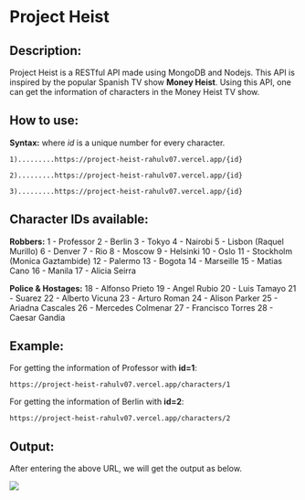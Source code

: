 # Project Heist

## Description:
Project Heist is a RESTful API made using MongoDB and Nodejs. This API is inspired by the popular Spanish TV show **Money Heist**. Using this API, one can get the information of characters in the Money Heist TV show.

## How to use:
**Syntax:** 
where _id_ is a unique number for every character.

    1).........https://project-heist-rahulv07.vercel.app/{id}

    2).........https://project-heist-rahulv07.vercel.app/{id}

    3).........https://project-heist-rahulv07.vercel.app/{id}



## Character IDs available:
**Robbers:** 
    1 - Professor
    2 - Berlin
    3 - Tokyo
    4 - Nairobi
    5 - Lisbon (Raquel Murillo)
    6 - Denver
    7 - Rio
    8 - Moscow
    9 - Helsinki
    10 - Oslo
    11 - Stockholm (Monica Gaztambide)
    12 - Palermo
    13 - Bogota
    14 - Marseille
    15 - Matias Cano
    16 - Manila
    17 - Alicia Seirra 

**Police & Hostages:** 
    18 - Alfonso Prieto
    19 - Angel Rubio
    20 - Luis Tamayo
    21 - Suarez
    22 - Alberto Vicuna
    23 - Arturo Roman
    24 - Alison Parker
    25 - Ariadna Cascales
    26 - Mercedes Colmenar
    27 - Francisco Torres
    28 - Caesar Gandia

## Example:
For getting the information of Professor with **id=1**:
    
    https://project-heist-rahulv07.vercel.app/characters/1

For getting the information of Berlin with **id=2**:

    https://project-heist-rahulv07.vercel.app/characters/2
    
## Output:
After entering the above URL, we will get the output as below.


![](images/output.png)
